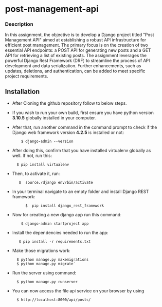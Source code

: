 # post-management-api
### Description
In this assignment, the objective is to develop a Django project titled "Post Management API" aimed at establishing a robust API infrastructure for efficient post management. The primary focus is on the creation of two essential API endpoints: a POST API for generating new posts and a GET API for retrieving a list of existing posts. The assignment leverages the powerful Django Rest Framework (DRF) to streamline the process of API development and data serialization.
Further enhancements, such as updates, deletions, and authentication, can be added to meet specific project requirements.

## Installation
* After Cloning the github repository follow to below steps.


* If you wish to run your own build, first ensure you have python version **3.10.5** globally installed in your computer.
* After that, run another command in the command prompt to check if the Django web framework version **4.2.5** is installed or not:

  
          $ django-admin --version

* After doing this, confirm that you have installed virtualenv globally as well. If not, run this:

        $ pip install virtualenv

* Then, to activate it, run:


         $  source./django env/bin/activate
* In your terminal navigate to an empty folder and install Django REST framework:


            $  pip install django_rest_framework
* Now for creating a new django app run this command:


          $ django-admin startproject app
  
* Install the dependencies needed to run the app:

  
         $ pip install -r requirements.txt

* Make those migrations work:

  
        $ python manage.py makemigrations
        $ python manage.py migrate`

* Run the server using command:
  
        $ python manage.py runserver

* You can now access the file api service on your browser by using

        $ http://localhost:8000/api/posts/
